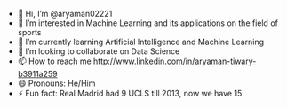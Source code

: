 - 👋 Hi, I’m @aryaman02221
- 👀 I’m interested in Machine Learning and its applications on the field of sports
- 🌱 I’m currently learning Artificial Intelligence and Machine Learning
- 💞️ I’m looking to collaborate on Data Science 
- 📫 How to reach me http://www.linkedin.com/in/aryaman-tiwary-b3911a259
- 😄 Pronouns: He/Him
- ⚡ Fun fact: Real Madrid had 9 UCLS till 2013, now we have 15

<!---
aryaman02221/aryaman02221 is a ✨ special ✨ repository because its `README.md` (this file) appears on your GitHub profile.
You can click the Preview link to take a look at your changes.
--->
